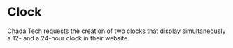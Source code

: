 # Clock
Chada Tech requests the creation of two clocks that display simultaneously a 12- and a 24-hour clock in their website.
